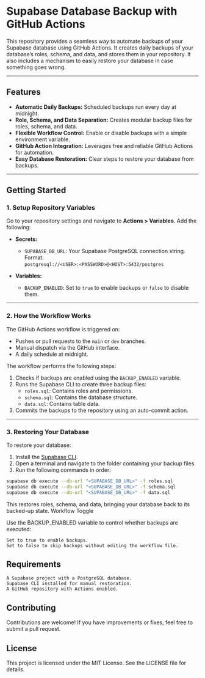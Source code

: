 # Supabase Database Backup with GitHub Actions

This repository provides a seamless way to automate backups of your Supabase database using GitHub Actions. It creates daily backups of your database’s roles, schema, and data, and stores them in your repository. It also includes a mechanism to easily restore your database in case something goes wrong.

---

## Features

- **Automatic Daily Backups:** Scheduled backups run every day at midnight.
- **Role, Schema, and Data Separation:** Creates modular backup files for roles, schema, and data.
- **Flexible Workflow Control:** Enable or disable backups with a simple environment variable.
- **GitHub Action Integration:** Leverages free and reliable GitHub Actions for automation.
- **Easy Database Restoration:** Clear steps to restore your database from backups.

---

## Getting Started

### 1. **Setup Repository Variables**

Go to your repository settings and navigate to **Actions > Variables**. Add the following:

- **Secrets:**

  - `SUPABASE_DB_URL`: Your Supabase PostgreSQL connection string. Format:  
    `postgresql://<USER>:<PASSWORD>@<HOST>:5432/postgres`

- **Variables:**
  - `BACKUP_ENABLED`: Set to `true` to enable backups or `false` to disable them.

---

### 2. **How the Workflow Works**

The GitHub Actions workflow is triggered on:

- Pushes or pull requests to the `main` or `dev` branches.
- Manual dispatch via the GitHub interface.
- A daily schedule at midnight.

The workflow performs the following steps:

1. Checks if backups are enabled using the `BACKUP_ENABLED` variable.
2. Runs the Supabase CLI to create three backup files:
   - `roles.sql`: Contains roles and permissions.
   - `schema.sql`: Contains the database structure.
   - `data.sql`: Contains table data.
3. Commits the backups to the repository using an auto-commit action.

---

### 3. **Restoring Your Database**

To restore your database:

1. Install the [Supabase CLI](https://supabase.com/docs/guides/cli).
2. Open a terminal and navigate to the folder containing your backup files.
3. Run the following commands in order:

```bash
supabase db execute --db-url "<SUPABASE_DB_URL>" -f roles.sql
supabase db execute --db-url "<SUPABASE_DB_URL>" -f schema.sql
supabase db execute --db-url "<SUPABASE_DB_URL>" -f data.sql
```

This restores roles, schema, and data, bringing your database back to its backed-up state.
Workflow Toggle

Use the BACKUP_ENABLED variable to control whether backups are executed:

    Set to true to enable backups.
    Set to false to skip backups without editing the workflow file.

## Requirements

    A Supabase project with a PostgreSQL database.
    Supabase CLI installed for manual restoration.
    A GitHub repository with Actions enabled.

## Contributing

Contributions are welcome! If you have improvements or fixes, feel free to submit a pull request.

## License

This project is licensed under the MIT License. See the LICENSE file for details.